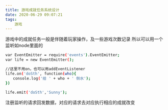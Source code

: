 ```yaml
---
title: 游戏成就任务系统设计
date: 2020-06-29 09:07:21
tags:
	游戏
---
```


游戏中的成就任务一般是伴随着玩家操作，及一些游戏次数记录
所以可以用一个监听如node里面的
```bash
var EventEmitter = require('events').EventEmitter;
var life = new EventEmitter();

//这里不用on，也可以用addEventListener
life.on('doSth', function(who){
　　console.log('给 ' + who + ' 倒水');
})

life.emit('doSth','Sunny');
```

注册监听的请求回发数据，对应的请求去对应执行相应的成就改变
